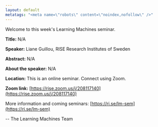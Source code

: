 ```yaml
---
layout: default
metatags: "<meta name=\"robots\" content=\"noindex,nofollow\" />"
---
```

Welcome to this week's Learning Machines seminar.

**Title:** N/A

**Speaker:** Liane Guillou, RISE Research Institutes of Sweden

**Abstract:** N/A

**About the speaker:** N/A

**Location:** This is an online seminar. Connect using Zoom.

**Zoom link:** [https://rise.zoom.us/j/208117140](https://rise.zoom.us/j/208117140)


More information and coming seminars: [https://ri.se/lm-sem](https://ri.se/lm-sem)

-- The Learning Machines Team

